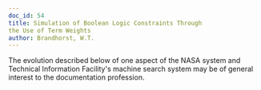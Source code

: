 ```yaml
---
doc_id: 54
title: Simulation of Boolean Logic Constraints Through
the Use of Term Weights
author: Brandhorst, W.T.
---
```


The evolution described below of one aspect of the NASA
system and Technical Information Facility's machine search
system may be of general interest to the documentation
profession.